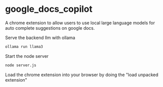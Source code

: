 # google_docs_copilot
A chrome extension to allow users to use local large language models for auto complete suggestions on google docs.

Serve the backend llm with ollama

```bash
ollama run llama3
```

Start the node server


```bash
node server.js
```

Load the chrome extension into your browser by doing the "load unpacked extension"
